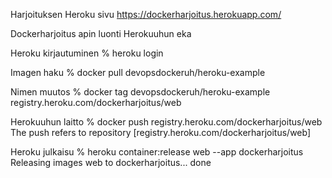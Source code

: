 Harjoituksen Heroku sivu https://dockerharjoitus.herokuapp.com/

Dockerharjoitus apin luonti Herokuuhun eka

Heroku kirjautuminen
    % heroku login

Imagen haku
    % docker pull devopsdockeruh/heroku-example

Nimen muutos
    % docker tag devopsdockeruh/heroku-example registry.heroku.com/dockerharjoitus/web

Herokuuhun laitto
    % docker push registry.heroku.com/dockerharjoitus/web
    The push refers to repository [registry.heroku.com/dockerharjoitus/web]

Heroku julkaisu
    % heroku container:release web --app dockerharjoitus
    Releasing images web to dockerharjoitus... done